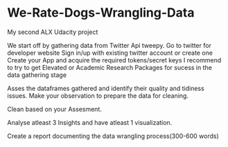 # We-Rate-Dogs-Wrangling-Data

My second ALX Udacity project

We start off by gathering data from Twitter Api tweepy.
Go to twitter for developer website
Sign in/up with existing twitter account or create one
Create your App and acquire the required tokens/secret keys
I recommend to try to get Elevated or Academic Research Packages for sucess in the data gathering stage

Asses the dataframes gathered and identify their quality and tidiness issues. Make your observation to prepare the data for cleaning.

Clean based on your Assesment.

Analyse atleast 3 Insights and have atleast 1 visualization.

Create a report documenting the data wrangling process(300-600 words)
